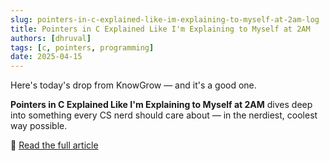 ```yaml
---
slug: pointers-in-c-explained-like-im-explaining-to-myself-at-2am-log
title: Pointers in C Explained Like I'm Explaining to Myself at 2AM
authors: [dhruval]
tags: [c, pointers, programming]
date: 2025-04-15
---
```


Here's today's drop from KnowGrow — and it's a good one.

**Pointers in C Explained Like I'm Explaining to Myself at 2AM** dives deep into something every CS nerd should care about — in the nerdiest, coolest way possible.

🔗 [Read the full article](/docs/2025-04-15-pointers-in-c-explained-like-im-explaining-to-myself-at-2am)
